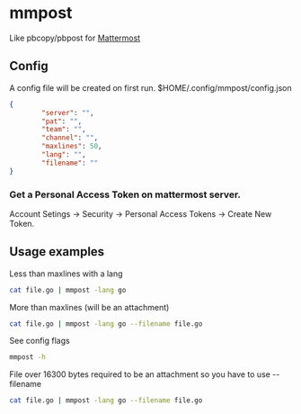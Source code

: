 # mmpost
Like pbcopy/pbpost for [Mattermost](https://mattermost.com/)


## Config 
A config file will be created on first run.
$HOME/.config/mmpost/config.json
```json
{
        "server": "",
        "pat": "",
        "team": "",
        "channel": "",
        "maxlines": 50,
        "lang": "",
        "filename": ""
}
```

### Get a Personal Access Token on mattermost server.

Account Setings -> Security -> Personal Access Tokens -> Create New Token.


## Usage examples

Less than maxlines with a lang
```bash
cat file.go | mmpost -lang go
```
More than maxlines (will be an attachment)
```bash
cat file.go | mmpost -lang go --filename file.go
```
See config flags
```bash
mmpost -h
```
File over 16300 bytes required to be an attachment so you have to use --filename
```bash
cat file.go | mmpost -lang go --filename file.go
```
